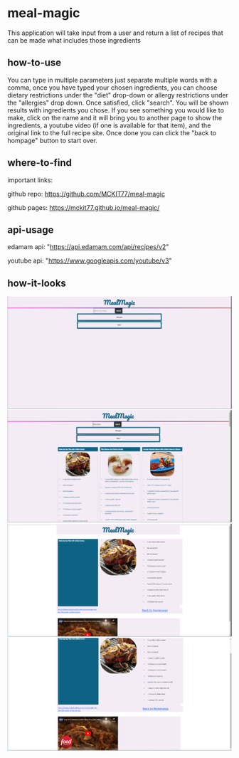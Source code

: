 # meal-magic
This application will take input from a user and return a list of recipes that can be made what includes those ingredients

## how-to-use
You can type in multiple parameters just separate multiple words with a comma, once you have typed your chosen ingredients, you can choose dietary restrictions under the "diet" drop-down or allergy restrictions under the "allergies" drop down. Once satisfied, click "search". You will be shown results with ingredients you chose. If you see something you would like to make, click on the name and it will bring you to another page to show the ingredients, a youtube video (if one is available for that item), and the original link to the full recipe site. Once done you can click the "back to hompage" button to start over.

## where-to-find
important links:

github repo: https://github.com/MCKIT77/meal-magic

github pages: https://mckit77.github.io/meal-magic/

## api-usage
edamam api: "https://api.edamam.com/api/recipes/v2"

youtube api: "https://www.googleapis.com/youtube/v3"

## how-it-looks
![Homepage](assets/img/finished-1.PNG)
![Searched](assets/img/finished-2.PNG)
![Displayed](assets/img/finished-3.PNG)
![Displayed-2](assets/img/finished-4.PNG)


